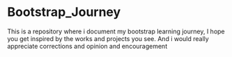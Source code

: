 # Bootstrap_Journey
This is a repository where i document my bootstrap learning journey, I hope you get inspired by the works and projects you see. 
And i would really appreciate corrections and opinion and encouragement
